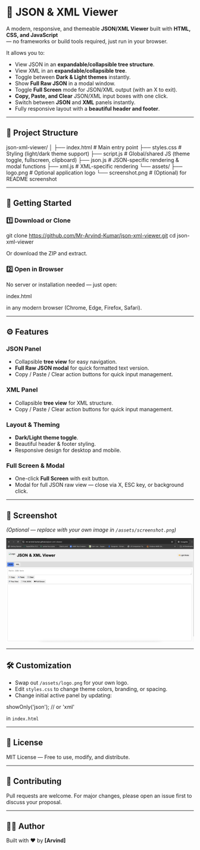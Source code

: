 # 📄 JSON & XML Viewer

A modern, responsive, and themeable **JSON/XML Viewer** built with **HTML, CSS, and JavaScript**  
— no frameworks or build tools required, just run in your browser.

It allows you to:

- View JSON in an **expandable/collapsible tree structure**.
- View XML in an **expandable/collapsible tree**.
- Toggle between **Dark & Light themes** instantly.
- Show **Full Raw JSON** in a modal window.
- Toggle **Full Screen** mode for JSON/XML output (with an X to exit).
- **Copy, Paste, and Clear** JSON/XML input boxes with one click.
- Switch between **JSON** and **XML** panels instantly.
- Fully responsive layout with a **beautiful header and footer**.

---

## 📂 Project Structure

json-xml-viewer/
│
├── index.html # Main entry point
├── styles.css # Styling (light/dark theme support)
├── script.js # Global/shared JS (theme toggle, fullscreen, clipboard)
├── json.js # JSON-specific rendering & modal functions
├── xml.js # XML-specific rendering
└── assets/
├── logo.png # Optional application logo
└── screenshot.png # (Optional) for README screenshot



---

## 🚀 Getting Started

### 1️⃣ Download or Clone


git clone https://github.com/Mr-Arvind-Kumar/json-xml-viewer.git
cd json-xml-viewer


Or download the ZIP and extract.

### 2️⃣ Open in Browser
No server or installation needed — just open:

index.html

in any modern browser (Chrome, Edge, Firefox, Safari).

---

## ⚙️ Features

### JSON Panel
- Collapsible **tree view** for easy navigation.
- **Full Raw JSON modal** for quick formatted text version.
- Copy / Paste / Clear action buttons for quick input management.

### XML Panel
- Collapsible **tree view** for XML structure.
- Copy / Paste / Clear action buttons for quick input management.

### Layout & Theming
- **Dark/Light theme toggle**.
- Beautiful header & footer styling.
- Responsive design for desktop and mobile.

### Full Screen & Modal
- One-click **Full Screen** with exit button.
- Modal for full JSON raw view — close via X, ESC key, or background click.

---

## 📸 Screenshot
*(Optional — replace with your own image in `/assets/screenshot.png`)*

![App Screenshot](assets/screenshot.png)

---

## 🛠 Customization
- Swap out `/assets/logo.png` for your own logo.
- Edit `styles.css` to change theme colors, branding, or spacing.
- Change initial active panel by updating:


showOnly('json'); // or 'xml'



in `index.html`

---

## 📜 License
MIT License — Free to use, modify, and distribute.

---

## 🤝 Contributing
Pull requests are welcome. For major changes, please open an issue first to discuss your proposal.

---

## 👨‍💻 Author
Built with ❤️ by **[Arvind]**
